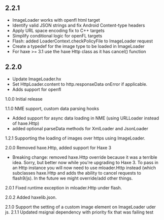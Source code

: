 ## 2.2.1

- ImageLoader works with openfl html target
- Identify valid JSON strings and fix Android Content-type headers
- Apply URL space encoding fix to C++ targets
- Simplify conditional logic for openFL targets
- Flash: added LoaderContext.checkPolicyFile to ImageLoader request
- Create a typedef for the image type to be loaded in ImageLoader
- For haxe >= 3.1 use the haxe Http class as it has cancel() function

## 2.2.0

- Update ImageLoader.hx
- Set HttpLoader.content to http.responseData onError if applicable.
- Adds support for openfl

1.0.0 Initial release

1.1.0 NME support, custom data parsing hooks
* Added support for async data loading in NME (using URLLoader instead of 
  haxe.Http)
* added optional parseData methods for XmlLoader and JsonLoader

1.2.1 Supporting the loading of images over https using ImageLoader.

2.0.0 Removed haxe.Http, added support for Haxe 3
* Breaking change: removed haxe.Http override because it was a terrible idea. 
  Sorry, but better now while you're upgrading to Haxe 3. To pass in an Http 
  instance you will now need to use mloader.Http instead (which subclasses 
  haxe.Http and adds the ability to cancel requests to flash9/js). In the 
  future we might override/add other things.

2.0.1 Fixed runtime exception in mloader.Http under flash.

2.0.2 Added haxelib.json.

2.1.0 Support the setting of a custom image element on ImageLoader uder js.
2.1.1 Updated msignal dependency with priority fix that was failing test

